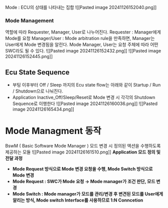 Mode : ECU의 상태를 나타내는 집합
![[Pasted image 20241126152040.png]]

### Mode Management
역할에 따라 Requester, Manager, User로 나누어진다.
Requester : Manager에게 Mode를 요청
Manager/User : Mode arbitration rule을 만족하면, Manager는 User에게 Mode 변경됨을 알린다. Mode Manager, User는 요청 주체에 따라 어떤 SWC라도 될 수 있다.
![[Pasted image 20241126152432.png]]
![[Pasted image 20241126152445.png]]



## Ecu State Sequence
- 부팅 이후부터 Off / Sleep 까지의 Ecu state flow는 아래와 같이 Startup / Run / Shutdown으로 나눠진다.
- Application Inactive_Off/Sleep/Reset로 Mode 변경 시 각각의 Shutdown Sequence로 이행한다
![[Pasted image 20241126160036.png]]
![[Pasted image 20241126165434.png]]


# Mode Managment 동작
BswM ( Basic Software Mode Manager )
모드 변경 시 정의된 액션을 수행하도록 제공하는 모듈
![[Pasted image 20241126161510.png]]
**Application 모드 정의 및 전달 과정**
- **Mode Request 방식으로 Mode 변경 요청을 수행, Mode Switch 방식으로 Mode 변경**
- **Mode Request : SWC가 Mode 요청 → Mode manager가 조건 판단, 모드 변경**
- **Mode Switch : Mode manager가 모드를 관리/변경 후 변견된 모드를 User에게 알리는 방식, Mode switch Interface를 사용하므로 1:N Conncetion**